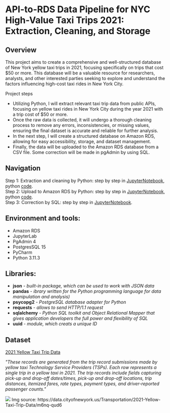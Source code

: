 # API-to-RDS Data Pipeline for NYC High-Value Taxi Trips 2021: Extraction, Cleaning, and Storage

## Overview

This project aims to create a comprehensive and well-structured database of New York yellow taxi trips in 2021, focusing specifically on trips that cost $50 or more. This database will be a valuable resource for researchers, analysts, and other interested parties seeking to explore and understand the factors influencing high-cost taxi rides in New York City.

Project steps

- Utilizing Python, I will extract relevant taxi trip data from public APIs, focusing on yellow taxi rides in New York City during the year 2021 with a trip cost of $50 or more.
- Once the raw data is collected, it will undergo a thorough cleaning process to remove any errors, inconsistencies, or missing values, ensuring the final dataset is accurate and reliable for further analysis. 
- In the next step, I will create a structured database on Amazon RDS, allowing for easy accessibility, storage, and dataset management.
- Finally, the data will be uploaded to the Amazon RDS database from a CSV file. Some correction will be made in pgAdmin by using SQL.

## Navigation

Step 1: Extraction and cleaning by Python: step by step in [JupyterNotebook](https://github.com/iliamunaev/API-to-RDS-Data-Pipeline-Extraction-Cleaning-and-Storage/blob/main/step1_retrieve_clean_data_python.ipynb), python [code](https://github.com/iliamunaev/API-to-RDS-Data-Pipeline-Extraction-Cleaning-and-Storage/blob/main/retrieve_data_from_API.py).  
Step 2: Upload to Amazon RDS by Python: step by step in [JupyterNotebook](https://github.com/iliamunaev/API-to-RDS-Data-Pipeline-Extraction-Cleaning-and-Storage/blob/main/step2_upload_CSV_to_database_python.ipynb), python [code](https://github.com/iliamunaev/API-to-RDS-Data-Pipeline-Extraction-Cleaning-and-Storage/blob/main/csv_upload_to_rds.py).  
Step 3: Correction by SQL: step by step in [JupyterNotebook](https://github.com/iliamunaev/API-to-RDS-Data-Pipeline-Extraction-Cleaning-and-Storage/blob/main/step3_change_column_types_SQL.md).

## Environment and tools:
- Amazon RDS
- JupyterLab 
- PgAdmin 4
- PostgresSQL 15
- PyCharm
- Python 3.11.3

## Libraries:
- **json** - *built-in package, which can be used to work with JSON data*
- **pandas** - *ibrary written for the Python programming language for data manipulation and analysis)*
- **psycopg2** - *PostgreSQL database adapter for Python*
- **requests** - *allows to send HTTP/1.1 request*
- **sqlalchemy** - *Python SQL toolkit and Object Relational Mapper that gives application developers the full power and flexibility of SQL*
- **uuid** - *module, which creats a unique ID*

## Dataset

[2021 Yellow Taxi Trip Data](https://data.cityofnewyork.us/Transportation/2021-Yellow-Taxi-Trip-Data/m6nq-qud6)  

*"These records are generated from the trip record submissions made by yellow taxi Technology Service Providers (TSPs). Each row represents a single trip in a yellow taxi in 2021. The trip records include fields capturing pick-up and drop-off dates/times, pick-up and drop-off locations, trip distances, itemized fares, rate types, payment types, and driver-reported passenger counts."*

<img src="https://github.com/iliamunaev/Data-from-API-to-AWS-RDS-retrieve-clean-upload/blob/main/pics/dataset_overview.png">
Img source: https://data.cityofnewyork.us/Transportation/2021-Yellow-Taxi-Trip-Data/m6nq-qud6


